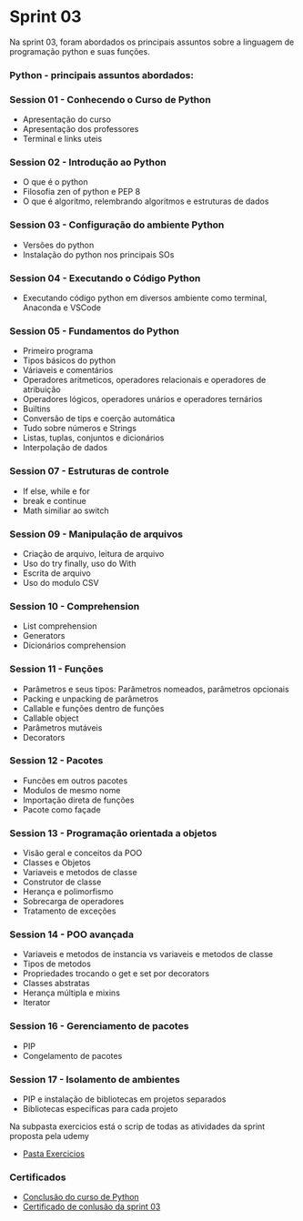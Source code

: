 # Sprint 03

Na sprint 03, foram abordados os principais assuntos sobre a linguagem de programação python
e suas funções.

### Python - principais assuntos abordados:

### Session 01 - Conhecendo o Curso de Python
* Apresentação do curso
* Apresentação dos professores
* Terminal e links uteis

### Session 02 - Introdução ao Python
* O que é o python
* Filosofia zen of python e PEP 8
* O que é algoritmo, relembrando algoritmos e estruturas de dados

### Session 03 - Configuração do ambiente Python
* Versões do python 
* Instalação do python nos principais SOs

### Session 04 - Executando o Código Python
* Executando código python em diversos ambiente como terminal, Anaconda e VSCode

### Session 05 - Fundamentos do Python
* Primeiro programa
* Tipos básicos do python
* Váriaveis e comentários
* Operadores aritmeticos, operadores relacionais e operadores de atribuição
* Operadores lógicos, operadores unários e operadores ternários 
* Builtins
* Conversão de tips e coerção automática
* Tudo sobre números e Strings 
* Listas, tuplas, conjuntos e dicionários
* Interpolação de dados

### Session 07 - Estruturas de controle
* If else, while e for 
* break e continue
* Math similiar ao switch

### Session 09 - Manipulação de arquivos
* Criação de arquivo, leitura de arquivo 
* Uso do try finally, uso do With 
* Escrita de arquivo 
* Uso do modulo CSV

### Session 10 - Comprehension
* List comprehension
* Generators 
* Dicionários comprehension

### Session 11 - Funções
* Parâmetros e seus tipos: Parâmetros nomeados, parâmetros opcionais
* Packing e unpacking de parâmetros
* Callable e funções dentro de funções 
* Callable object
* Parâmetros mutáveis
* Decorators

### Session 12 - Pacotes
* Funcões em outros pacotes
* Modulos de mesmo nome
* Importação direta de funções
* Pacote como façade

### Session 13 - Programação orientada a objetos
* Visão geral e conceitos da POO
* Classes e Objetos
* Variaveis e metodos de classe
* Construtor de classe
* Herança e polimorfismo
* Sobrecarga de operadores 
* Tratamento de exceções 

### Session 14 - POO avançada
* Variaveis e metodos de instancia vs variaveis e metodos de classe
* Tipos de metodos
* Propriedades trocando o get e set por decorators
* Classes abstratas
* Herança múltipla e mixins
* Iterator

### Session 16 - Gerenciamento de pacotes
* PIP
* Congelamento de pacotes

### Session 17 - Isolamento de ambientes
* PIP e instalação de bibliotecas em projetos separados
* Bibliotecas especificas para cada projeto

Na subpasta exercicios está o scrip de todas as atividades da sprint proposta pela udemy

* [Pasta Exercicios](https://github.com/ffelixl/FelixCompassUol/tree/main/Sprint%2003/exercicios)

### Certificados

* [Conclusão do curso de Python](https://github.com/ffelixl/FelixCompassUol/blob/main/Sprint%2003/certificados/certificado%20conclusao.JPG)
* [Certificado de conlusão da sprint 03](https://github.com/ffelixl/FelixCompassUol/blob/main/Sprint%2003/certificados/Data%20%26%20Analytics%20-%20PB%20-%20AWS%203.jpg)